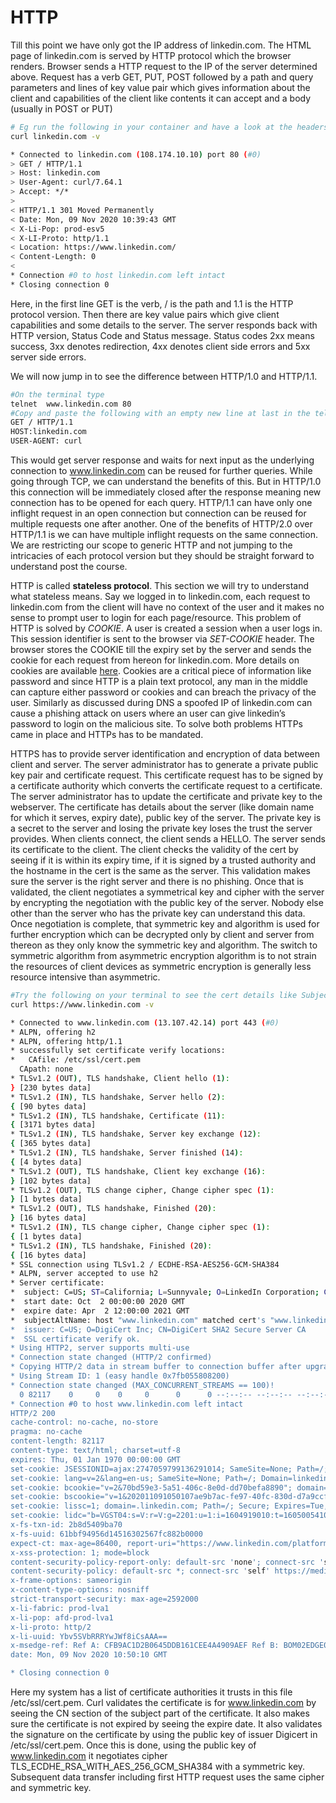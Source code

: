 # HTTP

Till this point we have only got the IP address of linkedin.com. The HTML page of linkedin.com is served by HTTP protocol which the browser renders. Browser sends a HTTP request to the IP of the server determined above.
Request has a verb GET, PUT, POST followed by a path and query parameters and lines of key value pair which gives information about the client and capabilities of the client like contents it can accept and a body (usually in POST or PUT)

```bash
# Eg run the following in your container and have a look at the headers 
curl linkedin.com -v
```
```bash
* Connected to linkedin.com (108.174.10.10) port 80 (#0)
> GET / HTTP/1.1
> Host: linkedin.com
> User-Agent: curl/7.64.1
> Accept: */*
> 
< HTTP/1.1 301 Moved Permanently
< Date: Mon, 09 Nov 2020 10:39:43 GMT
< X-Li-Pop: prod-esv5
< X-LI-Proto: http/1.1
< Location: https://www.linkedin.com/
< Content-Length: 0
< 
* Connection #0 to host linkedin.com left intact
* Closing connection 0
```

Here, in the first line GET is the verb, / is the path and 1.1 is the HTTP protocol version. Then there are key value pairs which give client capabilities and some details to the server. The server responds back with HTTP version, Status Code and Status message. Status codes 2xx means success, 3xx denotes redirection, 4xx denotes client side errors and 5xx server side errors.

We will now jump in to see the difference between HTTP/1.0 and HTTP/1.1. 

```bash
#On the terminal type
telnet  www.linkedin.com 80
#Copy and paste the following with an empty new line at last in the telnet STDIN
GET / HTTP/1.1
HOST:linkedin.com
USER-AGENT: curl

```


This would get server response and waits for next input as the underlying connection to www.linkedin.com can be reused for further queries. While going through TCP, we can understand the benefits of this. But in HTTP/1.0 this connection will be immediately closed after the response meaning new connection has to be opened for each query. HTTP/1.1 can have only one inflight request in an open connection but connection can be reused for multiple requests one after another. One of the benefits of HTTP/2.0 over HTTP/1.1 is we can have multiple inflight requests on the same connection. We are restricting our scope to generic HTTP and not jumping to the intricacies of each protocol version but they should be straight forward to understand post the course.

HTTP is  called **stateless protocol**. This section we will try to understand what stateless means. Say we logged in to linkedin.com, each request to linkedin.com from the client will have no context of the user and it makes no sense to prompt user to login for each page/resource. This problem of HTTP is solved by *COOKIE*. A user is created a session when a user logs in. This session identifier is sent to the browser via *SET-COOKIE* header. The browser stores the COOKIE till the expiry set by the server and sends the cookie for each request from hereon for linkedin.com. More details on cookies are available [here](https://developer.mozilla.org/en-US/docs/Web/HTTP/Cookies). Cookies are a critical piece of information like password and since HTTP is a plain text protocol, any man in the middle can capture either password or cookies and can breach the privacy of the user. Similarly as discussed during DNS a spoofed IP of linkedin.com can cause a phishing attack on users where an user can give linkedin’s password to login on the malicious site. To solve both problems HTTPs came in place and HTTPs has to be mandated.

HTTPS has to provide server identification and encryption of data between client and server. The server administrator has to generate a private public key pair and certificate request. This certificate request has to be signed by a certificate authority which converts the certificate request to a certificate. The server administrator has to update the certificate and private key to the webserver. The certificate has details about the server (like domain name for which it serves, expiry date), public key of the server. The private key is a secret to the server and losing the private key loses the trust the server provides. When clients connect, the client sends a HELLO. The server sends its certificate to the client. The client checks the validity of the cert by seeing if it is within its expiry time, if it is signed by a trusted authority and the hostname in the cert is the same as the server. This validation makes sure the server is the right server and there is no phishing. Once that is validated, the client negotiates a symmetrical key and cipher with the server by encrypting the negotiation with the public key of the server. Nobody else other than the server who has the private key can understand this data. Once negotiation is complete, that symmetric key and algorithm is used for further encryption which can be decrypted only by client and server from thereon as they only know the symmetric key and algorithm. The switch to symmetric algorithm from asymmetric encryption algorithm is to not strain the resources of client devices as symmetric encryption is generally less resource intensive than asymmetric. 

```bash
#Try the following on your terminal to see the cert details like Subject Name(domain name), Issuer details, Expiry date
curl https://www.linkedin.com -v 
```
```bash
* Connected to www.linkedin.com (13.107.42.14) port 443 (#0)
* ALPN, offering h2
* ALPN, offering http/1.1
* successfully set certificate verify locations:
*   CAfile: /etc/ssl/cert.pem
  CApath: none
* TLSv1.2 (OUT), TLS handshake, Client hello (1):
} [230 bytes data]
* TLSv1.2 (IN), TLS handshake, Server hello (2):
{ [90 bytes data]
* TLSv1.2 (IN), TLS handshake, Certificate (11):
{ [3171 bytes data]
* TLSv1.2 (IN), TLS handshake, Server key exchange (12):
{ [365 bytes data]
* TLSv1.2 (IN), TLS handshake, Server finished (14):
{ [4 bytes data]
* TLSv1.2 (OUT), TLS handshake, Client key exchange (16):
} [102 bytes data]
* TLSv1.2 (OUT), TLS change cipher, Change cipher spec (1):
} [1 bytes data]
* TLSv1.2 (OUT), TLS handshake, Finished (20):
} [16 bytes data]
* TLSv1.2 (IN), TLS change cipher, Change cipher spec (1):
{ [1 bytes data]
* TLSv1.2 (IN), TLS handshake, Finished (20):
{ [16 bytes data]
* SSL connection using TLSv1.2 / ECDHE-RSA-AES256-GCM-SHA384
* ALPN, server accepted to use h2
* Server certificate:
*  subject: C=US; ST=California; L=Sunnyvale; O=LinkedIn Corporation; CN=www.linkedin.com
*  start date: Oct  2 00:00:00 2020 GMT
*  expire date: Apr  2 12:00:00 2021 GMT
*  subjectAltName: host "www.linkedin.com" matched cert's "www.linkedin.com"
*  issuer: C=US; O=DigiCert Inc; CN=DigiCert SHA2 Secure Server CA
*  SSL certificate verify ok.
* Using HTTP2, server supports multi-use
* Connection state changed (HTTP/2 confirmed)
* Copying HTTP/2 data in stream buffer to connection buffer after upgrade: len=0
* Using Stream ID: 1 (easy handle 0x7fb055808200)
* Connection state changed (MAX_CONCURRENT_STREAMS == 100)!
  0 82117    0     0    0     0      0      0 --:--:-- --:--:-- --:--:--     0
* Connection #0 to host www.linkedin.com left intact
HTTP/2 200 
cache-control: no-cache, no-store
pragma: no-cache
content-length: 82117
content-type: text/html; charset=utf-8
expires: Thu, 01 Jan 1970 00:00:00 GMT
set-cookie: JSESSIONID=ajax:2747059799136291014; SameSite=None; Path=/; Domain=.www.linkedin.com; Secure
set-cookie: lang=v=2&lang=en-us; SameSite=None; Path=/; Domain=linkedin.com; Secure
set-cookie: bcookie="v=2&70bd59e3-5a51-406c-8e0d-dd70befa8890"; domain=.linkedin.com; Path=/; Secure; Expires=Wed, 09-Nov-2022 22:27:42 GMT; SameSite=None
set-cookie: bscookie="v=1&202011091050107ae9b7ac-fe97-40fc-830d-d7a9ccf80659AQGib5iXwarbY8CCBP94Q39THkgUlx6J"; domain=.www.linkedin.com; Path=/; Secure; Expires=Wed, 09-Nov-2022 22:27:42 GMT; HttpOnly; SameSite=None
set-cookie: lissc=1; domain=.linkedin.com; Path=/; Secure; Expires=Tue, 09-Nov-2021 10:50:10 GMT; SameSite=None
set-cookie: lidc="b=VGST04:s=V:r=V:g=2201:u=1:i=1604919010:t=1605005410:v=1:sig=AQHe-KzU8i_5Iy6MwnFEsgRct3c9Lh5R"; Expires=Tue, 10 Nov 2020 10:50:10 GMT; domain=.linkedin.com; Path=/; SameSite=None; Secure
x-fs-txn-id: 2b8d5409ba70
x-fs-uuid: 61bbf94956d14516302567fc882b0000
expect-ct: max-age=86400, report-uri="https://www.linkedin.com/platform-telemetry/ct"
x-xss-protection: 1; mode=block
content-security-policy-report-only: default-src 'none'; connect-src 'self' www.linkedin.com www.google-analytics.com https://dpm.demdex.net/id lnkd.demdex.net blob: https://linkedin.sc.omtrdc.net/b/ss/ static.licdn.com static-exp1.licdn.com static-exp2.licdn.com static-exp3.licdn.com; script-src 'sha256-THuVhwbXPeTR0HszASqMOnIyxqEgvGyBwSPBKBF/iMc=' 'sha256-PyCXNcEkzRWqbiNr087fizmiBBrq9O6GGD8eV3P09Ik=' 'sha256-2SQ55Erm3CPCb+k03EpNxU9bdV3XL9TnVTriDs7INZ4=' 'sha256-S/KSPe186K/1B0JEjbIXcCdpB97krdzX05S+dHnQjUs=' platform.linkedin.com platform-akam.linkedin.com platform-ecst.linkedin.com platform-azur.linkedin.com static.licdn.com static-exp1.licdn.com static-exp2.licdn.com static-exp3.licdn.com; img-src data: blob: *; font-src data: *; style-src 'self' 'unsafe-inline' static.licdn.com static-exp1.licdn.com static-exp2.licdn.com static-exp3.licdn.com; media-src dms.licdn.com; child-src blob: *; frame-src 'self' lnkd.demdex.net linkedin.cdn.qualaroo.com; manifest-src 'self'; report-uri https://www.linkedin.com/platform-telemetry/csp?f=g
content-security-policy: default-src *; connect-src 'self' https://media-src.linkedin.com/media/ www.linkedin.com s.c.lnkd.licdn.com m.c.lnkd.licdn.com s.c.exp1.licdn.com s.c.exp2.licdn.com m.c.exp1.licdn.com m.c.exp2.licdn.com wss://*.linkedin.com dms.licdn.com https://dpm.demdex.net/id lnkd.demdex.net blob: https://accounts.google.com/gsi/status https://linkedin.sc.omtrdc.net/b/ss/ www.google-analytics.com static.licdn.com static-exp1.licdn.com static-exp2.licdn.com static-exp3.licdn.com media.licdn.com media-exp1.licdn.com media-exp2.licdn.com media-exp3.licdn.com; img-src data: blob: *; font-src data: *; style-src 'unsafe-inline' 'self' static-src.linkedin.com *.licdn.com; script-src 'report-sample' 'unsafe-inline' 'unsafe-eval' 'self' spdy.linkedin.com static-src.linkedin.com *.ads.linkedin.com *.licdn.com static.chartbeat.com www.google-analytics.com ssl.google-analytics.com bcvipva02.rightnowtech.com www.bizographics.com sjs.bizographics.com js.bizographics.com d.la4-c1-was.salesforceliveagent.com slideshare.www.linkedin.com https://snap.licdn.com/li.lms-analytics/ platform.linkedin.com platform-akam.linkedin.com platform-ecst.linkedin.com platform-azur.linkedin.com; object-src 'none'; media-src blob: *; child-src blob: lnkd-communities: voyager: *; frame-ancestors 'self'; report-uri https://www.linkedin.com/platform-telemetry/csp?f=l
x-frame-options: sameorigin
x-content-type-options: nosniff
strict-transport-security: max-age=2592000
x-li-fabric: prod-lva1
x-li-pop: afd-prod-lva1
x-li-proto: http/2
x-li-uuid: Ybv5SVbRRRYwJWf8iCsAAA==
x-msedge-ref: Ref A: CFB9AC1D2B0645DDB161CEE4A4909AEF Ref B: BOM02EDGE0712 Ref C: 2020-11-09T10:50:10Z
date: Mon, 09 Nov 2020 10:50:10 GMT

* Closing connection 0
```

Here my system has a list of certificate authorities it trusts in this file  /etc/ssl/cert.pem. Curl validates the certificate is for www.linkedin.com by seeing the CN section of the subject part of the certificate. It also makes sure the certificate is not expired by seeing the expire date. It also validates the signature on the certificate by using the public key of issuer Digicert in  /etc/ssl/cert.pem. Once this is done, using the public key of www.linkedin.com it negotiates cipher TLS_ECDHE_RSA_WITH_AES_256_GCM_SHA384 with a symmetric key. Subsequent data transfer including first HTTP request uses the same cipher and symmetric key.


